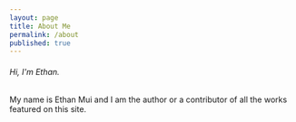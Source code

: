 ```yaml
---
layout: page
title: About Me
permalink: /about
published: true
---
```

###### Hi, I'm Ethan.

##
My name is Ethan Mui and I am the author or a contributor of all the works featured on this site.



